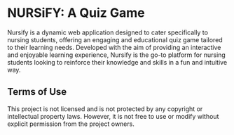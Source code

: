


# NURSiFY: A Quiz Game

Nursify is a dynamic web application designed to cater specifically to nursing students, offering an engaging and educational quiz game tailored to their learning needs. Developed with the aim of providing an interactive and enjoyable learning experience, Nursify is the go-to platform for nursing students looking to reinforce their knowledge and skills in a fun and intuitive way.



## Terms of Use

This project is not licensed and is not protected by any copyright or intellectual property laws. However, it is not free to use or modify without explicit permission from the project owners.